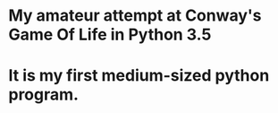 # My amateur attempt at Conway's Game Of Life in Python 3.5
# It is my first medium-sized python program.
